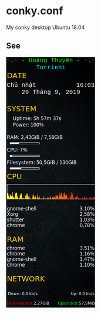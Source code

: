 # conky.conf
My conky desktop Ubuntu 18.04
## See
![My conky](https://github.com/TorRient/conky.conf/blob/master/Selection_124.png)
